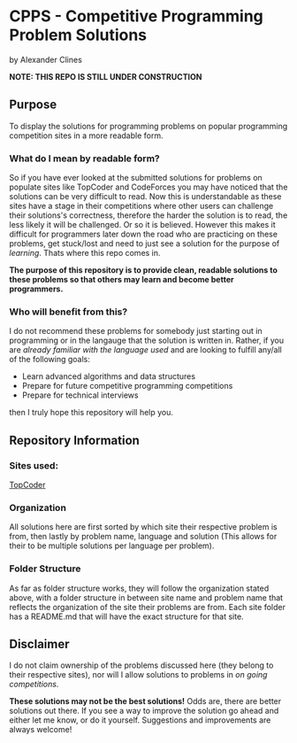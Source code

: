 # CPPS - Competitive Programming Problem Solutions
by Alexander Clines

**NOTE: THIS REPO IS STILL UNDER CONSTRUCTION**

## Purpose
To display the solutions for programming problems on popular programming competition sites in a more readable form.

### What do I mean by readable form?
So if you have ever looked at the submitted solutions for problems on populate sites like TopCoder and CodeForces you may have noticed that the solutions can be very difficult to read. Now this is understandable as these sites have a stage in their competitions where other users can challenge their solutions's correctness, therefore the harder the solution is to read, the less likely it will be challenged. Or so it is believed. However this makes it difficult for programmers later down the road who are practicing on these problems, get stuck/lost and need to just see a solution for the purpose of _learning_. Thats where this repo comes in.

**The purpose of this repository is to provide clean, readable solutions to these problems so that others may learn and become better programmers.** 

### Who will benefit from this?
I do not recommend these problems for somebody just starting out in programming or in the langauge that the solution is written in.
Rather, if you are _already familiar with the language used_ and are looking to fulfill any/all of the following goals:
- Learn advanced algorithms and data structures
- Prepare for future competitive programming competitions
- Prepare for technical interviews

then I truly hope this repository will help you.

## Repository Information
### Sites used:
[TopCoder](https://www.topcoder.com "TopCoder")
### Organization
All solutions here are first sorted by which site their respective problem is from, then lastly by problem name, language and solution (This allows for their to be multiple solutions per language per problem).
### Folder Structure
As far as folder structure works, they will follow the organization stated above, with a folder structure in between site name and problem name that reflects the organization of the site their problems are from. Each site folder has a README.md that will have the exact structure for that site.


## Disclaimer
I do not claim ownership of the problems discussed here (they belong to their respective sites), nor will I allow solutions to problems in _on going competitions_. 

**These solutions may not be the best solutions!** Odds are, there are better solutions out there. If you see a way to improve the solution go ahead and either let me know, or do it yourself. Suggestions and improvements are always welcome!
